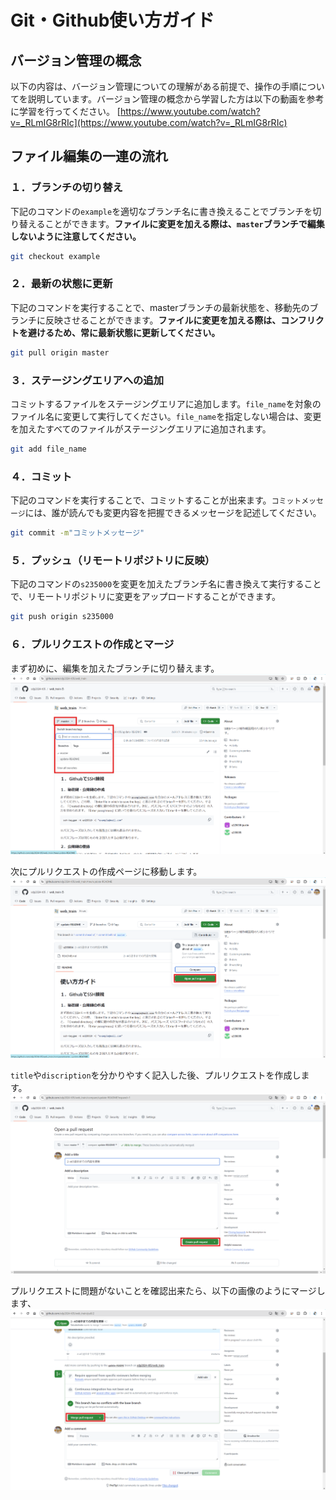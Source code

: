 # Git・Github使い方ガイド

## バージョン管理の概念

以下の内容は、バージョン管理についての理解がある前提で、操作の手順についてを説明しています。バージョン管理の概念から学習した方は以下の動画を参考に学習を行ってください。
[https://www.youtube.com/watch?v=_RLmIG8rRIc](https://www.youtube.com/watch?v=_RLmIG8rRIc)

## ファイル編集の一連の流れ

### １．ブランチの切り替え

下記のコマンドの`example`を適切なブランチ名に書き換えることでブランチを切り替えることができます。**ファイルに変更を加える際は、`master`ブランチで編集しないように注意してください。**

```bash
git checkout example
```

### ２．最新の状態に更新

下記のコマンドを実行することで、masterブランチの最新状態を、移動先のブランチに反映させることができます。**ファイルに変更を加える際は、コンフリクトを避けるため、常に最新状態に更新してください。**

```bash
git pull origin master
```

### ３．ステージングエリアへの追加

コミットするファイルをステージングエリアに追加します。`file_name`を対象のファイル名に変更して実行してください。`file_name`を指定しない場合は、変更を加えたすべてのファイルがステージングエリアに追加されます。

```bash
git add file_name
```

### ４．コミット

下記のコマンドを実行することで、コミットすることが出来ます。`コミットメッセージ`には、誰が読んでも変更内容を把握できるメッセージを記述してください。

```bash
git commit -m"コミットメッセージ"
```

### ５．プッシュ（リモートリポジトリに反映）

下記のコマンドの`s235000`を変更を加えたブランチ名に書き換えて実行することで、リモートリポジトリに変更をアップロードすることができます。

```bash
git push origin s235000
```

### ６．プルリクエストの作成とマージ

まず初めに、編集を加えたブランチに切り替えます。
![写真](MD-image/image1.png)

次にプルリクエストの作成ページに移動します。
![写真](MD-image/image2.png)

`title`や`discription`を分かりやすく記入した後、プルリクエストを作成します。
![写真](MD-image/image3.png)

プルリクエストに問題がないことを確認出来たら、以下の画像のようにマージします、
![写真](MD-image/image4.png)